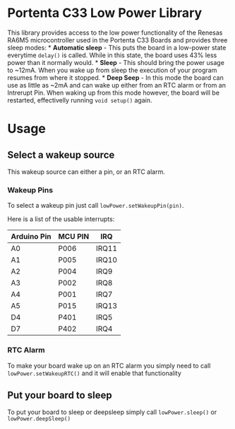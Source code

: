 # Portenta C33 Low Power Library
This library provides access to the low power functionality of the Renesas RA6M5 microcontroller used in the Portenta C33 Boards and provides three sleep modes:
    *  **Automatic sleep** - This puts the board in a low-power state everytime `delay()` is called. While in this state, the board uses 43% less power than it normally would.
    *  **Sleep** - This should bring the power usage to ~12mA. When you wake up from sleep the execution of your program resumes from where it stopped.
    *  **Deep Seep** - In this mode the board can use as little as ~2mA and can wake up either from an RTC alarm or from an Intrerupt Pin. When waking up from this mode however, the board will be restarted, effectivelly running `void setup()` again. 

# Usage
## Select a wakeup source
This wakeup source can either a pin, or an RTC alarm.

### Wakeup Pins
To select a wakeup pin just call `lowPower.setWakeupPin(pin)`.

Here is a list of the usable interrupts: 

| Arduino Pin | MCU PIN | IRQ     |
|-------------|---------|---------|
| A0          | P006    | IRQ11|
| A1          | P005    | IRQ10|
| A2          | P004    | IRQ9 |
| A3          | P002    | IRQ8 |
| A4          | P001    | IRQ7 |
| A5          | P015    | IRQ13|
| D4          | P401    | IRQ5 |
| D7          | P402    | IRQ4 |



### RTC Alarm
To make your board wake up on an RTC alarm you simply need to call `lowPower.setWakeupRTC()` and it will enable that functionality 


## Put your board to sleep
To put your board to sleep or deepsleep simply call `lowPower.sleep()` or  `lowPower.deepSleep()`






